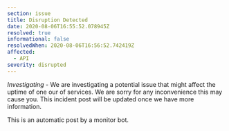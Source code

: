 ```yaml
---
section: issue
title: Disruption Detected
date: 2020-08-06T16:55:52.078945Z
resolved: true
informational: false
resolvedWhen: 2020-08-06T16:56:52.742419Z
affected:
  - API
severity: disrupted
---
```

*Investigating* - We are investigating a potential issue that might affect the uptime of one our of services. We are sorry for any inconvenience this may cause you. This incident post will be updated once we have more information.

This is an automatic post by a monitor bot.
        